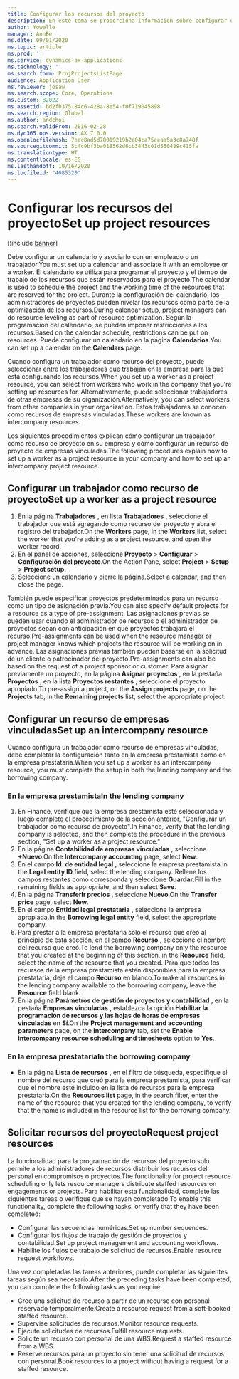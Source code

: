 ```yaml
---
title: Configurar los recursos del proyecto
description: En este tema se proporciona información sobre configurar o solicitar recursos de proyecto.
author: Yowelle
manager: AnnBe
ms.date: 09/01/2020
ms.topic: article
ms.prod: ''
ms.service: dynamics-ax-applications
ms.technology: ''
ms.search.form: ProjProjectsListPage
audience: Application User
ms.reviewer: josaw
ms.search.scope: Core, Operations
ms.custom: 82022
ms.assetid: bd2fb375-84c6-428a-8e54-f0f719045898
ms.search.region: Global
ms.author: andchoi
ms.search.validFrom: 2016-02-28
ms.dyn365.ops.version: AX 7.0.0
ms.openlocfilehash: 7eec8ad5d78019219b2e04ca75eeaa5a3c8a748f
ms.sourcegitcommit: 5c4c9bf3ba018562d6cb3443c01d550489c415fa
ms.translationtype: HT
ms.contentlocale: es-ES
ms.lasthandoff: 10/16/2020
ms.locfileid: "4085320"
---
```

# <a name="set-up-project-resources"></a><span data-ttu-id="194ce-103">Configurar los recursos del proyecto</span><span class="sxs-lookup"><span data-stu-id="194ce-103">Set up project resources</span></span>

[!include [banner](../includes/banner.md)]

<span data-ttu-id="194ce-104">Debe configurar un calendario y asociarlo con un empleado o un trabajador.</span><span class="sxs-lookup"><span data-stu-id="194ce-104">You must set up a calendar and associate it with an employee or a worker.</span></span> <span data-ttu-id="194ce-105">El calendario se utiliza para programar el proyecto y el tiempo de trabajo de los recursos que están reservados para el proyecto.</span><span class="sxs-lookup"><span data-stu-id="194ce-105">The calendar is used to schedule the project and the working time of the resources that are reserved for the project.</span></span> <span data-ttu-id="194ce-106">Durante la configuración del calendario, los administradores de proyectos pueden nivelar los recursos como parte de la optimización de los recursos.</span><span class="sxs-lookup"><span data-stu-id="194ce-106">During calendar setup, project managers can do resource leveling as part of resource optimization.</span></span> <span data-ttu-id="194ce-107">Según la programación del calendario, se pueden imponer restricciones a los recursos.</span><span class="sxs-lookup"><span data-stu-id="194ce-107">Based on the calendar schedule, restrictions can be put on resources.</span></span> <span data-ttu-id="194ce-108">Puede configurar un calendario en la página **Calendarios**.</span><span class="sxs-lookup"><span data-stu-id="194ce-108">You can set up a calendar on the **Calendars** page.</span></span>

<span data-ttu-id="194ce-109">Cuando configura un trabajador como recurso del proyecto, puede seleccionar entre los trabajadores que trabajan en la empresa para la que está configurando los recursos.</span><span class="sxs-lookup"><span data-stu-id="194ce-109">When you set up a worker as a project resource, you can select from workers who work in the company that you're setting up resources for.</span></span> <span data-ttu-id="194ce-110">Alternativamente, puede seleccionar trabajadores de otras empresas de su organización.</span><span class="sxs-lookup"><span data-stu-id="194ce-110">Alternatively, you can select workers from other companies in your organization.</span></span> <span data-ttu-id="194ce-111">Estos trabajadores se conocen como recursos de empresas vinculadas.</span><span class="sxs-lookup"><span data-stu-id="194ce-111">These workers are known as intercompany resources.</span></span>

<span data-ttu-id="194ce-112">Los siguientes procedimientos explican cómo configurar un trabajador como recurso de proyecto en su empresa y cómo configurar un recurso de proyecto de empresas vinculadas.</span><span class="sxs-lookup"><span data-stu-id="194ce-112">The following procedures explain how to set up a worker as a project resource in your company and how to set up an intercompany project resource.</span></span>

## <a name="set-up-a-worker-as-a-project-resource"></a><span data-ttu-id="194ce-113">Configurar un trabajador como recurso de proyecto</span><span class="sxs-lookup"><span data-stu-id="194ce-113">Set up a worker as a project resource</span></span>

1. <span data-ttu-id="194ce-114">En la página **Trabajadores** , en lista **Trabajadores** , seleccione el trabajador que está agregando como recurso del proyecto y abra el registro del trabajador.</span><span class="sxs-lookup"><span data-stu-id="194ce-114">On the **Workers** page, in the **Workers** list, select the worker that you're adding as a project resource, and open the worker record.</span></span>
2. <span data-ttu-id="194ce-115">En el panel de acciones, seleccione **Proyecto** &gt; **Configurar** &gt; **Configuración del proyecto**.</span><span class="sxs-lookup"><span data-stu-id="194ce-115">On the Action Pane, select **Project** &gt; **Setup** &gt; **Project setup**.</span></span>
3. <span data-ttu-id="194ce-116">Seleccione un calendario y cierre la página.</span><span class="sxs-lookup"><span data-stu-id="194ce-116">Select a calendar, and then close the page.</span></span>

<span data-ttu-id="194ce-117">También puede especificar proyectos predeterminados para un recurso como un tipo de asignación previa.</span><span class="sxs-lookup"><span data-stu-id="194ce-117">You can also specify default projects for a resource as a type of pre-assignment.</span></span> <span data-ttu-id="194ce-118">Las asignaciones previas se pueden usar cuando el administrador de recursos o el administrador de proyectos sepan con anticipación en qué proyectos trabajará el recurso.</span><span class="sxs-lookup"><span data-stu-id="194ce-118">Pre-assignments can be used when the resource manager or project manager knows which projects the resource will be working on in advance.</span></span> <span data-ttu-id="194ce-119">Las asignaciones previas también pueden basarse en la solicitud de un cliente o patrocinador del proyecto.</span><span class="sxs-lookup"><span data-stu-id="194ce-119">Pre-assignments can also be based on the request of a project sponsor or customer.</span></span> <span data-ttu-id="194ce-120">Para asignar previamente un proyecto, en la página **Asignar proyectos** , en la pestaña **Proyectos** , en la lista **Proyectos restantes** , seleccione el proyecto apropiado.</span><span class="sxs-lookup"><span data-stu-id="194ce-120">To pre-assign a project, on the **Assign projects** page, on the **Projects** tab, in the **Remaining projects** list, select the appropriate project.</span></span>

## <a name="set-up-an-intercompany-resource"></a><span data-ttu-id="194ce-121">Configurar un recurso de empresas vinculadas</span><span class="sxs-lookup"><span data-stu-id="194ce-121">Set up an intercompany resource</span></span>

<span data-ttu-id="194ce-122">Cuando configura un trabajador como recurso de empresas vinculadas, debe completar la configuración tanto en la empresa prestamista como en la empresa prestataria.</span><span class="sxs-lookup"><span data-stu-id="194ce-122">When you set up a worker as an intercompany resource, you must complete the setup in both the lending company and the borrowing company.</span></span>

### <a name="in-the-lending-company"></a><span data-ttu-id="194ce-123">En la empresa prestamista</span><span class="sxs-lookup"><span data-stu-id="194ce-123">In the lending company</span></span>

1. <span data-ttu-id="194ce-124">En Finance, verifique que la empresa prestamista esté seleccionada y luego complete el procedimiento de la sección anterior, "Configurar un trabajador como recurso de proyecto".</span><span class="sxs-lookup"><span data-stu-id="194ce-124">In Finance, verify that the lending company is selected, and then complete the procedure in the previous section, "Set up a worker as a project resource."</span></span>
2. <span data-ttu-id="194ce-125">En la página **Contabilidad de empresas vinculadas** , seleccione **+Nuevo**.</span><span class="sxs-lookup"><span data-stu-id="194ce-125">On the **Intercompany accounting** page, select **New**.</span></span>
3. <span data-ttu-id="194ce-126">En el campo **Id. de entidad legal** , seleccione la empresa prestamista.</span><span class="sxs-lookup"><span data-stu-id="194ce-126">In the **Legal entity ID** field, select the lending company.</span></span> <span data-ttu-id="194ce-127">Rellene los campos restantes como corresponda y seleccione **Guardar**.</span><span class="sxs-lookup"><span data-stu-id="194ce-127">Fill in the remaining fields as appropriate, and then select **Save**.</span></span>
4. <span data-ttu-id="194ce-128">En la página **Transferir precios** , seleccione **Nuevo**.</span><span class="sxs-lookup"><span data-stu-id="194ce-128">On the **Transfer price** page, select **New**.</span></span>
5. <span data-ttu-id="194ce-129">En el campo **Entidad legal prestataria** , seleccione la empresa apropiada.</span><span class="sxs-lookup"><span data-stu-id="194ce-129">In the **Borrowing legal entity** field, select the appropriate company.</span></span>
6. <span data-ttu-id="194ce-130">Para prestar a la empresa prestataria solo el recurso que creó al principio de esta sección, en el campo **Recurso** , seleccione el nombre del recurso que creó.</span><span class="sxs-lookup"><span data-stu-id="194ce-130">To lend the borrowing company only the resource that you created at the beginning of this section, in the **Resource** field, select the name of the resource that you created.</span></span> <span data-ttu-id="194ce-131">Para que todos los recursos de la empresa prestamista estén disponibles para la empresa prestataria, deje el campo **Recurso** en blanco.</span><span class="sxs-lookup"><span data-stu-id="194ce-131">To make all resources in the lending company available to the borrowing company, leave the **Resource** field blank.</span></span>
7. <span data-ttu-id="194ce-132">En la página **Parámetros de gestión de proyectos y contabilidad** , en la pestaña **Empresas vinculadas** , establezca la opción **Habilitar la programación de recursos y las hojas de horas de empresas vinculadas** en **Sí**.</span><span class="sxs-lookup"><span data-stu-id="194ce-132">On the **Project management and accounting parameters** page, on the **Intercompany** tab, set the **Enable intercompany resource scheduling and timesheets** option to **Yes**.</span></span>

### <a name="in-the-borrowing-company"></a><span data-ttu-id="194ce-133">En la empresa prestataria</span><span class="sxs-lookup"><span data-stu-id="194ce-133">In the borrowing company</span></span>

- <span data-ttu-id="194ce-134">En la página **Lista de recursos** , en el filtro de búsqueda, especifique el nombre del recurso que creó para la empresa prestamista, para verificar que el nombre esté incluido en la lista de recursos para la empresa prestataria.</span><span class="sxs-lookup"><span data-stu-id="194ce-134">On the **Resources list** page, in the search filter, enter the name of the resource that you created for the lending company, to verify that the name is included in the resource list for the borrowing company.</span></span>

## <a name="request-project-resources"></a><span data-ttu-id="194ce-135">Solicitar recursos del proyecto</span><span class="sxs-lookup"><span data-stu-id="194ce-135">Request project resources</span></span>
<span data-ttu-id="194ce-136">La funcionalidad para la programación de recursos del proyecto solo permite a los administradores de recursos distribuir los recursos del personal en compromisos o proyectos.</span><span class="sxs-lookup"><span data-stu-id="194ce-136">The functionality for project resource scheduling only lets resource managers distribute staffed resources on engagements or projects.</span></span> <span data-ttu-id="194ce-137">Para habilitar esta funcionalidad, complete las siguientes tareas o verifique que se hayan completado:</span><span class="sxs-lookup"><span data-stu-id="194ce-137">To enable this functionality, complete the following tasks, or verify that they have been completed:</span></span>

- <span data-ttu-id="194ce-138">Configurar las secuencias numéricas.</span><span class="sxs-lookup"><span data-stu-id="194ce-138">Set up number sequences.</span></span>
- <span data-ttu-id="194ce-139">Configurar los flujos de trabajo de gestión de proyectos y contabilidad.</span><span class="sxs-lookup"><span data-stu-id="194ce-139">Set up project management and accounting workflows.</span></span>
- <span data-ttu-id="194ce-140">Habilite los flujos de trabajo de solicitud de recursos.</span><span class="sxs-lookup"><span data-stu-id="194ce-140">Enable resource request workflows.</span></span>

<span data-ttu-id="194ce-141">Una vez completadas las tareas anteriores, puede completar las siguientes tareas según sea necesario:</span><span class="sxs-lookup"><span data-stu-id="194ce-141">After the preceding tasks have been completed, you can complete the following tasks as you require:</span></span>

- <span data-ttu-id="194ce-142">Cree una solicitud de recurso a partir de un recurso con personal reservado temporalmente.</span><span class="sxs-lookup"><span data-stu-id="194ce-142">Create a resource request from a soft-booked staffed resource.</span></span>
- <span data-ttu-id="194ce-143">Supervise solicitudes de recursos.</span><span class="sxs-lookup"><span data-stu-id="194ce-143">Monitor resource requests.</span></span>
- <span data-ttu-id="194ce-144">Ejecute solicitudes de recursos.</span><span class="sxs-lookup"><span data-stu-id="194ce-144">Fulfill resource requests.</span></span>
- <span data-ttu-id="194ce-145">Solicite un recurso con personal de una WBS.</span><span class="sxs-lookup"><span data-stu-id="194ce-145">Request a staffed resource from a WBS.</span></span>
- <span data-ttu-id="194ce-146">Reserve recursos para un proyecto sin tener una solicitud de recursos con personal.</span><span class="sxs-lookup"><span data-stu-id="194ce-146">Book resources to a project without having a request for a staffed resource.</span></span>
